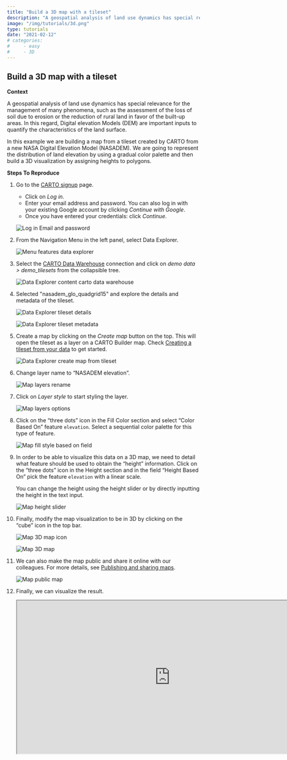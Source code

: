 ```yaml
---
title: "Build a 3D map with a tileset"
description: "A geospatial analysis of land use dynamics has special relevance for the management of many phenomena, such as the assessment of the loss of soil due to erosion or the reduction of rural land in favour of the built-up areas. In this regard, Digital elevation Models (DEM) are important inputs to quantify the characteristics of the land surface. In this example we are building a map from a tileset createad by CARTO from a new NASA Digital Elevation Model (NASADEM). We are going to represent the distribution of land elevation by using a gradual color palette and then build a 3D visualization by assigning heights to polygons."
image: "/img/tutorials/3d.png"
type: tutorials
date: "2021-02-12"
# categories:
#     - easy
#     - 3D
---
```

## Build a 3D map with a tileset

**Context**

A geospatial analysis of land use dynamics has special relevance for the management of many phenomena, such as the assessment of the loss of soil due to erosion or the reduction of rural land in favor of the built-up areas.
In this regard, Digital elevation Models (DEM) are important inputs to quantify the characteristics of the land surface.

In this example we are building a map from a tileset created by CARTO from a new NASA Digital Elevation Model (NASADEM). We are going to represent the distribution of land elevation by using a gradual color palette and then build a 3D visualization by assigning heights to polygons.

<!-- This dataset is provided by Earthdata Nasa Organization. NASADEM is a modernization of the Digital Elevation Model (DEM) and associated products generated from the Shuttle Radar Topography Mission (SRTM) data. CARTO has transformed the original NASADEM HGT v001 raster data into a common geographic support, the Quadkey grid. -->

**Steps To Reproduce**

1. Go to the <a href="http://app.carto.com/signup" target="_blank">CARTO signup</a> page.
   - Click on *Log in*.
   - Enter your email address and password. You can also log in with your existing Google account by clicking *Continue with Google*.
   - Once you have entered your credentials: click *Continue*.

   ![Log in Email and password](/img/cloud-native-workspace/get-started/login.png)

2. From the Navigation Menu in the left panel, select Data Explorer.

   ![Menu features data explorer](/img/cloud-native-workspace/tutorials/tutorial1_the_menu_features_data_explorer.png)

3. Select the [CARTO Data Warehouse](../../connections/carto-data-warehouse) connection and click on *demo data > demo_tilesets* from the collapsible tree.

   ![Data Explorer content carto data warehouse](/img/cloud-native-workspace/tutorials/tutorial3_content_carto_dw_demo_tilesets.png)

4. Selected "nasadem_glo_quadgrid15" and explore the details and metadata of the tileset.

   ![Data Explorer tileset details](/img/cloud-native-workspace/tutorials/tutorial3_de_tileset_details.png)

   ![Data Explorer tileset metadata](/img/cloud-native-workspace/tutorials/tutorial3_de_tileset_metadata.png)

5. Create a map by clicking on the *Create map* button on the top. This will open the tileset as a layer on a CARTO Builder map. Check [Creating a tileset from your data](../../data-explorer/creating-a-tileset-from-your-data) to get started.

   ![Data Explorer create map from tileset](/img/cloud-native-workspace/tutorials/tutorial3_de_map_from_tileset.png)

6. Change layer name to “NASADEM elevation”.

   ![Map layers rename](/img/cloud-native-workspace/tutorials/tutorial3_map_layer_renaming.png)

7. Click on *Layer style* to start styling the layer.

   ![Map layers options](/img/cloud-native-workspace/tutorials/tutorial3_map_select_layer_style.png)

8. Click on the “three dots” icon in the Fill Color section and select “Color Based On” feature `elevation`. Select a sequential color palette for this type of feature.

   ![Map fill style based on field](/img/cloud-native-workspace/tutorials/tutorial3_map_styled.png)

9. In order to be able to visualize this data on a 3D map, we need to detail what feature should be used to obtain the “height” information. Click on the “three dots” icon in the Height section and in the field “Height Based On” pick the feature `elevation` with a linear scale.

   You can change the height using the height slider or by directly inputting the height in the
text input.

   ![Map height slider](/img/cloud-native-workspace/tutorials/tutorial3_map_height_slider.png)

10. Finally, modify the map visualization to be in 3D by clicking on the “cube” icon in the top bar.

    ![Map 3D map icon](/img/cloud-native-workspace/tutorials/tutorial3_map_3D_view_icon.png)

    ![Map 3D map](/img/cloud-native-workspace/tutorials/tutorial3_map_3D.png)

11. We can also make the map public and share it online with our colleagues. For more details, see [Publishing and sharing maps](../../maps/publishing-and-sharing-maps).

    ![Map public map](/img/cloud-native-workspace/tutorials/tutorial3_map_public_map_options.png)

12. Finally, we can visualize the result.

    <iframe width="800px" height="400px" src="https://gcp-us-east1.app.carto.com/map/0b426434-bb05-40b5-a3cf-157e13b3c48b"></iframe>
